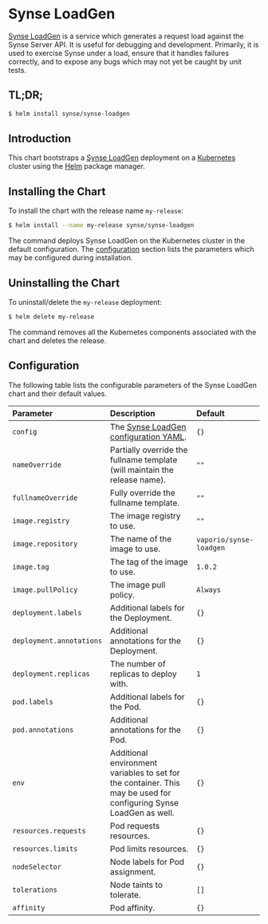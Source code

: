 # Synse LoadGen

[Synse LoadGen](https://github.com/vapor-ware/synse-loadgen) is a service which generates a request
load against the Synse Server API. It is useful for debugging and development. Primarily, it is used
to exercise Synse under a load, ensure that it handles failures correctly, and to expose any bugs
which may not yet be caught by unit tests.

## TL;DR;

```bash
$ helm install synse/synse-loadgen
```

## Introduction

This chart bootstraps a [Synse LoadGen](https://github.com/vapor-ware/synse-loadgen) deployment on
a [Kubernetes](http://kubernetes.io) cluster using the [Helm](https://helm.sh) package manager.

## Installing the Chart

To install the chart with the release name `my-release`:

```bash
$ helm install --name my-release synse/synse-loadgen
```

The command deploys Synse LoadGen on the Kubernetes cluster in the default configuration. The
[configuration](#configuration) section lists the parameters which may be configured during installation.

## Uninstalling the Chart

To uninstall/delete the `my-release` deployment:

```bash
$ helm delete my-release
```

The command removes all the Kubernetes components associated with the chart and deletes the release.

## Configuration

The following table lists the configurable parameters of the Synse LoadGen chart and their default values.

| Parameter | Description | Default |
| :-------- | :---------- | :------ |
| `config` | The [Synse LoadGen configuration YAML](https://github.com/vapor-ware/synse-loadgen#configuring). | `{}` |
| `nameOverride` | Partially override the fullname template (will maintain the release name). | `""` |
| `fullnameOverride` | Fully override the fullname template. | `""` |
| `image.registry` | The image registry to use. | `""` |
| `image.repository` | The name of the image to use. | `vaporio/synse-loadgen` |
| `image.tag` | The tag of the image to use. | `1.0.2` |
| `image.pullPolicy` | The image pull policy. | `Always` |
| `deployment.labels` | Additional labels for the Deployment. | `{}` |
| `deployment.annotations` | Additional annotations for the Deployment. | `{}` |
| `deployment.replicas` | The number of replicas to deploy with. | `1` |
| `pod.labels` | Additional labels for the Pod. | `{}` |
| `pod.annotations` | Additional annotations for the Pod. | `{}` |
| `env` | Additional environment variables to set for the container. This may be used for configuring Synse LoadGen as well. | `{}` |
| `resources.requests` | Pod requests resources. | `{}` |
| `resources.limits` | Pod limits resources. | `{}` |
| `nodeSelector` | Node labels for Pod assignment. | `{}` |
| `tolerations` | Node taints to tolerate. | `[]` |
| `affinity` | Pod affinity. | `{}` |
